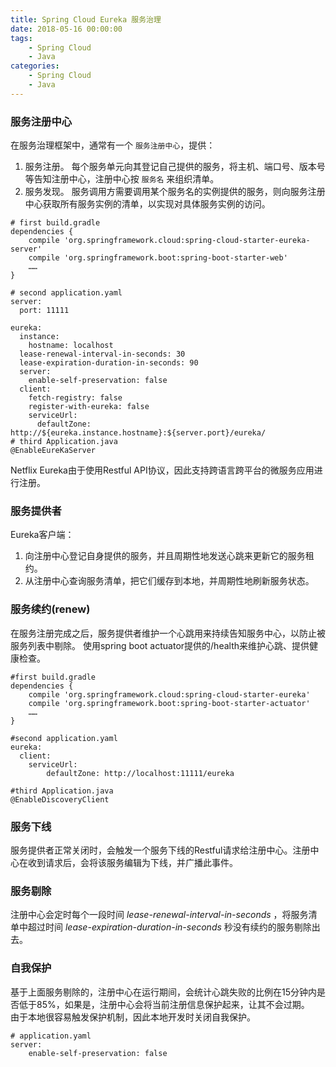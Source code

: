 ```yaml
---
title: Spring Cloud Eureka 服务治理
date: 2018-05-16 00:00:00  
tags: 
    - Spring Cloud
    - Java
categories: 
    - Spring Cloud
    - Java  
---
```


### 服务注册中心
在服务治理框架中，通常有一个 `服务注册中心`，提供：
1. 服务注册。
每个服务单元向其登记自己提供的服务，将主机、端口号、版本号等告知注册中心，注册中心按 `服务名` 来组织清单。
2. 服务发现。
服务调用方需要调用某个服务名的实例提供的服务，则向服务注册中心获取所有服务实例的清单，以实现对具体服务实例的访问。

```
# first build.gradle
dependencies {
    compile 'org.springframework.cloud:spring-cloud-starter-eureka-server'
    compile 'org.springframework.boot:spring-boot-starter-web'
    ……
}

# second application.yaml
server:
  port: 11111

eureka:
  instance:
    hostname: localhost
  lease-renewal-interval-in-seconds: 30
  lease-expiration-duration-in-seconds: 90
  server:
    enable-self-preservation: false
  client:
    fetch-registry: false
    register-with-eureka: false
    serviceUrl:
      defaultZone: http://${eureka.instance.hostname}:${server.port}/eureka/
# third Application.java
@EnableEureKaServer
```

Netflix Eureka由于使用Restful API协议，因此支持跨语言跨平台的微服务应用进行注册。
### 服务提供者
Eureka客户端：
1. 向注册中心登记自身提供的服务，并且周期性地发送心跳来更新它的服务租约。
2. 从注册中心查询服务清单，把它们缓存到本地，并周期性地刷新服务状态。

### 服务续约(renew)
在服务注册完成之后，服务提供者维护一个心跳用来持续告知服务中心，以防止被服务列表中剔除。
使用spring boot actuator提供的/health来维护心跳、提供健康检查。
```
#first build.gradle
dependencies {
    compile 'org.springframework.cloud:spring-cloud-starter-eureka'
    compile 'org.springframework.boot:spring-boot-starter-actuator'
    ……
}

#second application.yaml
eureka:
  client:    
    serviceUrl:
		defaultZone: http://localhost:11111/eureka

#third Application.java
@EnableDiscoveryClient
```


### 服务下线
服务提供者正常关闭时，会触发一个服务下线的Restful请求给注册中心。注册中心在收到请求后，会将该服务编辑为下线，并广播此事件。

### 服务剔除
注册中心会定时每个一段时间 _lease-renewal-interval-in-seconds_ ，将服务清单中超过时间 _lease-expiration-duration-in-seconds_ 秒没有续约的服务剔除出去。

### 自我保护
基于上面服务剔除的，注册中心在运行期间，会统计心跳失败的比例在15分钟内是否低于85%，如果是，注册中心会将当前注册信息保护起来，让其不会过期。  
由于本地很容易触发保护机制，因此本地开发时关闭自我保护。
```
# application.yaml
server:
    enable-self-preservation: false
```